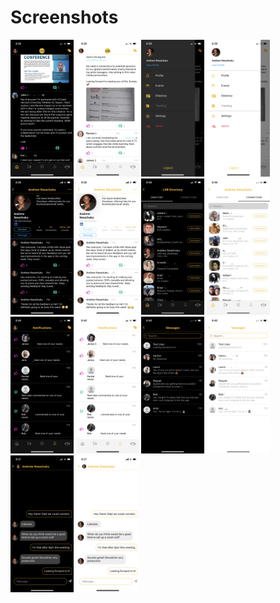 
# Screenshots

<div>
    <img src="./screenshots/feed_dark.PNG" width='20%' height='20%'>
    <img src="./screenshots/feed_light.PNG" width='20%' height='20%'>
    <img src="./screenshots/drawer_dark.PNG" width='20%' height='20%'>
    <img src="./screenshots/drawer_light.PNG" width='20%' height='20%'>
    <img src="./screenshots/profile_dark.PNG" width='20%' height='20%'>
    <img src="./screenshots/profile_light.PNG" width='20%' height='20%'>
    <img src="./screenshots/directory_dark.jpg" width='20%' height='20%'>
    <img src="./screenshots/directoryconnections_light.jpg" width='20%' height='20%'>
    <img src="./screenshots/notifications_dark.PNG" width='20%' height='20%'>
    <img src="./screenshots/notifications_light.PNG" width='20%' height='20%'>
    <img src="./screenshots/messages_dark.PNG" width='20%' height='20%'>
    <img src="./screenshots/messages_light.PNG" width='20%' height='20%'>
    <img src="./screenshots/chat_dark.PNG" width='20%' height='20%'>
    <img src="./screenshots/chat_light.PNG" width='20%' height='20%'>
</div>